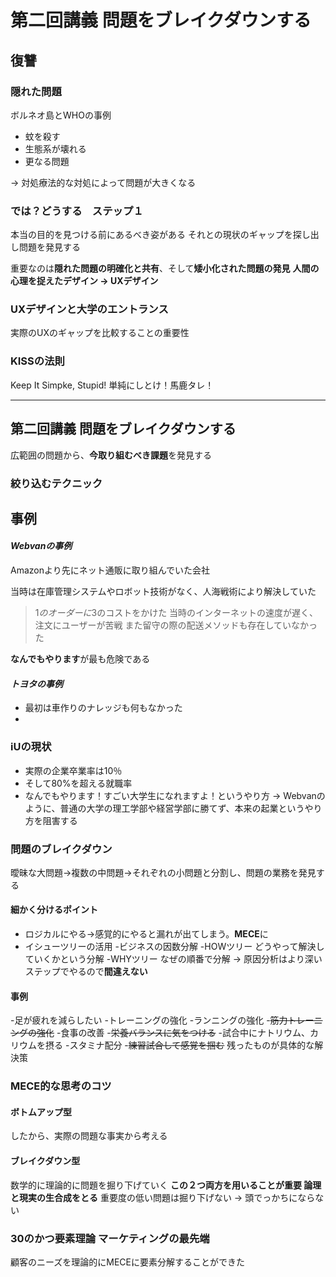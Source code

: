 # 第二回講義 問題をブレイクダウンする

## 復讐

###  隠れた問題
ボルネオ島とWHOの事例

- 蚊を殺す
- 生態系が壊れる
- 更なる問題

-> 対処療法的な対処によって問題が大きくなる

###  では？どうする　ステップ１
本当の目的を見つける前にあるべき姿がある
それとの現状のギャップを探し出し問題を発見する

重要なのは**隠れた問題の明確化と共有**、そして**矮小化された問題の発見**
**人間の心理を捉えたデザイン → UXデザイン**

### UXデザインと大学のエントランス
実際のUXのギャップを比較することの重要性

### KISSの法則
Keep It Simpke, Stupid!
単純にしとけ！馬鹿タレ！

***

## 第二回講義 問題をブレイクダウンする
広範囲の問題から、**今取り組むべき課題**を発見する

### 絞り込むテクニック

## **事例**
#### *Webvanの事例*
Amazonより先にネット通販に取り組んでいた会社

当時は在庫管理システムやロボット技術がなく、人海戦術により解決していた
> 1$のオーダーに3$のコストをかけた
> 当時のインターネットの速度が遅く、注文にユーザーが苦戦
> また留守の際の配送メソッドも存在していなかった

**なんでもやります**が最も危険である

#### *トヨタの事例*
- 最初は車作りのナレッジも何もなかった
- 

### iUの現状
- 実際の企業卒業率は10％
- そして80%を超える就職率
- なんでもやります！すごい大学生になれますよ！というやり方
-> Webvanのように、普通の大学の理工学部や経営学部に勝てず、本来の起業というやり方を阻害する

### 問題のブレイクダウン
曖昧な大問題->複数の中問題->それぞれの小問題と分割し、問題の業務を発見する


#### 細かく分けるポイント
- ロジカルにやる->感覚的にやると漏れが出てしまう。**MECE**に
- イシューツリーの活用
    -ビジネスの因数分解
    -HOWツリー どうやって解決していくかという分解
    -WHYツリー なぜの順番で分解 -> 原因分析はより深いステップでやるので**間違えない**

#### 事例
-足が疲れを減らしたい
    -トレーニングの強化
        -ランニングの強化
        -~~筋力トレーニングの強化~~
    -食事の改善
        -~~栄養バランスに気をつける~~
        -試合中にナトリウム、カリウムを摂る
    -スタミナ配分
        -~~練習試合して感覚を掴む~~
残ったものが具体的な解決策

### MECE的な思考のコツ
#### ボトムアップ型
したから、実際の問題な事実から考える
#### ブレイクダウン型
数学的に理論的に問題を掘り下げていく
**この２つ両方を用いることが重要 論理と現実の生合成をとる**
重要度の低い問題は掘り下げない -> 頭でっかちにならない

### 30のかつ要素理論 **マーケティングの最先端**
顧客のニーズを理論的にMECEに要素分解することができた
